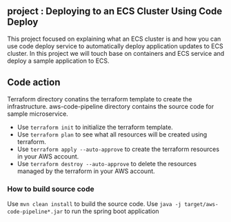## project : Deploying to an ECS Cluster Using Code Deploy
This project focused on explaining what an ECS cluster is and how you can use code deploy service to automatically deploy application updates to ECS cluster.   In this project we will touch base on containers and ECS service and deploy a sample application to ECS.

## Code action

Terraform directory conatins the terraform template to create the infrastructure. aws-code-pipeline directory contains the source code for sample microservice.
* Use `terraform init` to initialize the terraform template.
* Use `terraform plan` to see what all resources will be created using terraform.
* Use `terraform apply --auto-approve` to create the terraform resources in your AWS account.
* Use `terraform destroy --auto-approve` to delete the resources managed by the terraform in your AWS account.

### How to build source code
Use `mvn clean install` to build the source code. 
Use `java -j target/aws-code-pipeline*.jar` to run the spring boot application